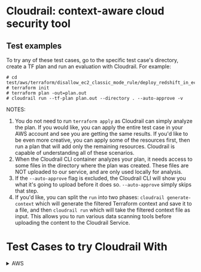 # Cloudrail: context-aware cloud security tool

## Test examples

To try any of these test cases, go to the specific test case's directory, create a TF plan and run an evaluation with Cloudrail. For example:

```
# cd test/aws/terraform/disallow_ec2_classic_mode_rule/deploy_redshift_in_ec2_classic_mode
# terraform init
# terraform plan -out=plan.out
# cloudrail run --tf-plan plan.out --directory . --auto-approve -v
```

NOTES:
1. You do not need to run ```terraform apply``` as Cloudrail can simply analyze the plan. If you would like, you can apply the entire test case in your AWS account and see you are getting the same results. If you'd like to be even more creative, you can apply some of the resources first, then run a plan that will add only the remaining resources. Cloudrail is capable of understanding all of these scenarios.
2. When the Cloudrail CLI container analyzes your plan, it needs access to some files in the directory where the plan was created. These files are NOT uploaded to our service, and are only used locally for analysis.
3. If the ```--auto-approve``` flag is excluded, the Cloudrail CLI will show you what it's going to upload before it does so. ```--auto-approve``` simply skips that step.
4. If you'd like, you can split the ```run``` into two phases: ```cloudrail generate-context``` which will generate the filtered Terraform context and save it to a file, and then ```cloudrail run``` which will take the filtered context file as input. This allows you to run various data scanning tools before uploading the content to the Cloudrail Service.

# Test Cases to try Cloudrail With
<details>
  <summary>AWS</summary>

  1. [EC2 Classic mode identified](https://github.com/indeni/cloudrail-demo/tree/master/test/aws/terraform/disallow_ec2_classic_mode_rule/deploy_redshift_in_ec2_classic_mode)
  2. [Default security group used](https://github.com/indeni/cloudrail-demo/tree/master/test/aws/terraform/ensure_all_used_default_security_groups_restrict_all_traffic_rule/default_sg_in_new_vpc)
  3. [Use of the same role for public and private EC2s found](https://github.com/indeni/cloudrail-demo/tree/master/test/aws/terraform/ec2_role_share_rule/public_and_private_ec2_same_role)
  5. [The ECS target is exposed publicly on several ports](https://github.com/indeni/cloudrail-demo/tree/master/test/aws/terraform/ecs_entity_expose_port_to_public_connections/ecs_schedule_task_expose_port)
  6. [Use of default security group identified](https://github.com/indeni/cloudrail-demo/tree/master/test/aws/terraform/ensure_all_used_default_security_groups_restrict_all_traffic_rule/default_sg_in_new_vpc)
  7. [EC2 identified as a potential pivot point in reaching Rds cluster](https://github.com/indeni/cloudrail-demo/tree/master/test/aws/terraform/indirect_public_access_db_rds/public_ec2_points_to_private_rds)
  8. [EC2 identified as a potential pivot point in reaching Redshift cluster](https://github.com/indeni/cloudrail-demo/tree/master/test/aws/terraform/indirect_public_access_db_redshift/public_ec2_points_to_private_redshift)
  9. [RDS database found to be publicly accessible](https://github.com/indeni/cloudrail-demo/tree/master/test/aws/terraform/public_access_db_rds/aurora/vpc-controlled-public)
  10. [Redshift cluster public access identified](https://github.com/indeni/cloudrail-demo/tree/master/test/aws/terraform/public_access_db_redshift_rule/redshift_without_public_access)
  11. [Public access to port 22 found](https://github.com/indeni/cloudrail-demo/tree/master/test/aws/terraform/public_access_security_groups_port_rule/bastion_server)
  12. [Use of Default VPC identified](https://github.com/indeni/cloudrail-demo/tree/master/test/aws/terraform/disallow_default_vpc/deploy_ec2_to_default_vpc)
  13. [Violations found in the runtime variable](https://github.com/indeni/cloudrail-demo/tree/master/test/aws/terraform/runtime_variables)
  14. [Violations found in the TF Variables](https://github.com/indeni/cloudrail-demo/tree/master/test/aws/terraform/tfvars)
  15. [Use of overlapping CIDR blocks](https://github.com/indeni/cloudrail-demo/tree/master/test/aws/terraform/vpcs_in_tgw_no_overlapping_cidr_rule/overlapping_routes)
  16. [Loadbalancers should not use HTTP for target groups](https://github.com/indeni/cloudrail-demo/tree/master/test/aws/terraform/alb_disallow_target_groups_http_rule/alb_use_http)
  17. [Cloudfront protocol version should be high](https://github.com/indeni/cloudrail-demo/tree/master/test/aws/terraform/cloudfront_distributiion_list/cloudfront_protocol_version_is_low)
  18. [EKS logging should be enabled](https://github.com/indeni/cloudrail-demo/tree/master/test/aws/terraform/eks_logging_disable/failure)
  19. [Default Security Groups, when used, shoudl restrict all traffic](https://github.com/indeni/cloudrail-demo/tree/master/test/aws/terraform/ensure_all_used_default_security_groups_restrict_all_traffic_rule/ec2_simple_deceleration)
  20. [ES domain is indirectly accessible from public EC2](https://github.com/indeni/cloudrail-demo/tree/master/test/aws/terraform/indirect_public_access_es_domain/public_ec2_points_to_private_domain)
  21. [Ensure used routing tables for VPC peering are "least access"](https://github.com/indeni/cloudrail-demo/tree/master/test/aws/terraform/over_exposed_vpc_peering/simple_vpc_peering_scenario)
  22. [EKS should not have a publically exposable API](https://github.com/indeni/cloudrail-demo/tree/master/test/aws/terraform/public_access_eks_api/eks_with_public_api)
  23. [Loadbalancer should not expose port 22 to the internet](https://github.com/indeni/cloudrail-demo/tree/master/test/aws/terraform/public_access_security_groups_port_rule/port_22_allowed_from_internet_to_load_balancer_explicit)
  24. [S3 buckets should not be accessible from the public and cross-account](https://github.com/indeni/cloudrail-demo/tree/master/test/aws/terraform/s3_acl_disallow_public_and_cross_account/acl_public_all_authenticated_users_canned)
  25. [VPC Endpoint Gateway should be used for S3 buckets](https://github.com/indeni/cloudrail-demo/tree/master/test/aws/terraform/s3_vpce_gateway_not_used_rule/vpc_do_not_have_direct_s3_service_connection)
  26. [Cloudfront distribution should encrypt data in transit](https://github.com/indeni/cloudrail-demo/tree/master/test/aws/terraform/test_ensure_cloudfront_distribution_encrypt_in_transit_rule/not_encrypted)
  27. [API Gateway caching should be encrypted](https://github.com/indeni/cloudrail-demo/tree/master/test/aws/terraform/non_encrypted_rest_api_cache_enabled)
  28. [No IAM user should be defined](https://github.com/indeni/cloudrail-demo/tree/master/test/aws/terraform/iam_no_human_users_role)
  29. [Redshift clusters should be encrypted at rest](https://github.com/indeni/cloudrail-demo/tree/master/test/aws/terraform/ensure_redshift_cluster_created_encrypted_rule)
  30. [Enforce the use of VPC Endpoint gateways for DynamoDB for VPCs](https://github.com/indeni/cloudrail-demo/tree/master/test/aws/terraform/dynamodb_vpce_gateway_not_used_rule)
  31. [Enforce the use of VPC Endpoint gateways for DynamoDB for Route Tables](https://github.com/indeni/cloudrail-demo/tree/master/test/aws/terraform/dynamodb_vpce_gateway_route_table_exposure_rule)
  32. [ALB should user HTTPS and not HTTP](https://github.com/indeni/cloudrail-demo/tree/master/test/aws/terraform/ensure_alb_is_using_https)
  33. [DocDB clusters should be set to be encrypted at rest](https://github.com/indeni/cloudrail-demo/tree/master/test/aws/terraform/ensure_docdb_clusters_encrypted_rule)
  34. [DynamodDB DAX clusters should be set to be encrypted at rest](https://github.com/indeni/cloudrail-demo/tree/master/test/aws/terraform/ensure_dax_clusters_encrypted_rule)
  35. [Elasticsearch domains should be set to be encrypted node-to-node](https://github.com/indeni/cloudrail-demo/tree/master/test/aws/terraform/es_encrypt_node_to_node_rule)
  36. [S3 buckets should be encrypted at rest](https://github.com/indeni/cloudrail-demo/tree/master/test/aws/terraform/ensure_s3_buckets_encrypted_rule)
  37. [CloudTrail trails being created should be encrypted at rest using KMS](https://github.com/indeni/cloudrail-demo/tree/master/test/aws/terraform/ensure_cloudtrail_encryption_kms_rule)
  38. [Athena Workgroup query results should be encrypted at rest using KMS CMK](https://github.com/indeni/cloudrail-demo/tree/master/test/aws/terraform/ensure_athena_workgroups_results_encrypted_rule)
  39. [Cloudwatch Log Groups should be encrypted at rest using KMS CMK](https://github.com/indeni/cloudrail-demo/tree/master/test/aws/terraform/ensure_cloud_watch_log_groups_encrypted_rule)
  40. [RDS instances should be encrypted at rest](https://github.com/indeni/cloudrail-demo/tree/master/test/aws/terraform/ensure_rds_encrypt_at_rest_rule)
  41. [Only private AMIs should be used](https://github.com/indeni/cloudrail-demo/tree/master/test/aws/terraform/allow_only_private_amis_rule)
  42. [Codebuild projects should be set to be encrypted at rest with customer-managed CMK](https://github.com/indeni/cloudrail-demo/tree/master/test/aws/terraform/ensure_code_build_projects_encrypted_rule)
  43. [SQS queues should be set to be encrypted at rest](https://github.com/indeni/cloudrail-demo/tree/master/test/aws/terraform/ensure_sqs_queues_encrypted_at_rest_rule)
  44. [RDS global clusters should be set to be encrypted at rest](https://github.com/indeni/cloudrail-demo/tree/master/test/aws/terraform/ensure_rds_encrypt_at_rest_rule)
  45. [EFS file system policy should not use wildcard actions](https://github.com/indeni/cloudrail-demo/tree/master/test/aws/terraform/ensure_efs_fs_policy_not_use_wildcard_rule)
  46. [S3 Glacier vault policy should not use wildcard actions](https://github.com/indeni/cloudrail-demo/tree/master/test/aws/terraform/ensure_glacier_vault_policy_not_use_wildcard_rule)
  47. [S3 bucket policy should not use wildcard actions](https://github.com/indeni/cloudrail-demo/tree/master/test/aws/terraform/ensure_s3_bucket_policy_not_use_wildcard_rule)
  48. [KMS key policy should not use wildcard actions](https://github.com/indeni/cloudrail-demo/tree/master/test/aws/terraform/ensure_kms_key_policy_not_use_wildcard_rule)
  49. [Secrets Manager secret policy should not use wildcard actions](https://github.com/indeni/cloudrail-demo/tree/master/test/aws/terraform/ensure_secrets_manager_secret_policy_not_use_wildcard)
  50. [CloudWatch Logs destination policy should not use wildcard actions](https://github.com/indeni/cloudrail-demo/tree/master/test/aws/terraform/ensure_cloudwatch_log_destination_policy_not_use_wildcard_rule)
  51. [API Gateway endpoint policy should not use wildcard actions](https://github.com/indeni/cloudrail-demo/tree/master/test/aws/terraform/ensure_rest_api_gw_policy_not_use_wildcard_rule)
  52. [Elasticsearch Service domain policy should not use wildcard actions](https://github.com/indeni/cloudrail-demo/tree/master/test/aws/terraform/ensure_elastic_search_domain_policy_not_use_wildcard_rule)
  53. [Glue data catalog policy should not use wildcard actions](https://github.com/indeni/cloudrail-demo/tree/master/test/aws/terraform/ensure_glue_data_catalog_policy_not_use_wildcard_rule)
  54. [S3 bucket objects are set to be encrypted at rest](https://github.com/indeni/cloudrail-demo/tree/master/test/aws/terraform/ensure_s3_bucket_objects_encrypted_rule)
  55. [Identify policies allowing for privilege escalation](https://github.com/indeni/cloudrail-demo/tree/master/test/aws/terraform/iam_privilege_escalation_policy_rule)
  56. [Cloudwatch log groups should specify retention days](https://github.com/indeni/cloudrail-demo/tree/master/test/aws/terraform/ensure_cloudwatch_log_groups_specify_retention_days_rule)
  57. [CloudTrail log file validation should be enabled](https://github.com/indeni/cloudrail-demo/tree/master/test/aws/terraform/ensure_cloudtrail_log_validation_enabled_rule)
  58. [DocDB clusters should be set to encrypted at rest using customer managed CMK](https://github.com/indeni/cloudrail-demo/tree/master/test/aws/terraform/ensure_docdb_clusters_encrypted_using_customer_managed_cmk_rule)
  59. [Workspaces root volume being created should be set to encrypted at rest](https://github.com/indeni/cloudrail-demo/tree/master/test/aws/terraform/ensure_workspace_root_volume_encrypted_at_rest_rule)
  60. [Secrets Manager secrets should be encrypted at rest with customer-managed CMK](https://github.com/indeni/cloudrail-demo/tree/master/test/aws/terraform/ensure_secrets_manager_secrets_encrypted_at_rest_with_customer_amanaged_cmk_rule)
  61. [Workspaces user volume being created should be set to be encrypted at rest](https://github.com/indeni/cloudrail-demo/tree/master/test/aws/terraform/ensure_workspace_user_volume_encrypted_at_rest_rule)
  62. [SNS topics should be encrypted at rest with customer-managed CMK](https://github.com/indeni/cloudrail-demo/tree/master/test/aws/terraform/ensure_sns_topic_encrypted_at_rest_with_customer_managed_cmk_rule)
  63. [Ensure CloudFront protocol version is a good one](https://github.com/indeni/cloudrail-demo/tree/master/test/aws/terraform/cloudfront_distributiion_list)
  64. [Ensure Lambda function policy does not use wildcard actions](https://github.com/indeni/cloudrail-demo/tree/master/test/aws/terraform/ensure_lambda_function_policy_not_use_wildcard_rule)
  65. [Ensure every security groups rule has a description](https://github.com/indeni/cloudrail-demo/tree/master/test/aws/terraform/ensure_security_group_rule_include_description_rule)
  66. [Ensure Workspaces user volume being created are set to be encrypted at rest with customer-managed CMK](https://github.com/indeni/cloudrail-demo/tree/master/test/aws/terraform/ensure_workspace_user_volume_encrypted_with_customer_cmk_rule)


</details>
